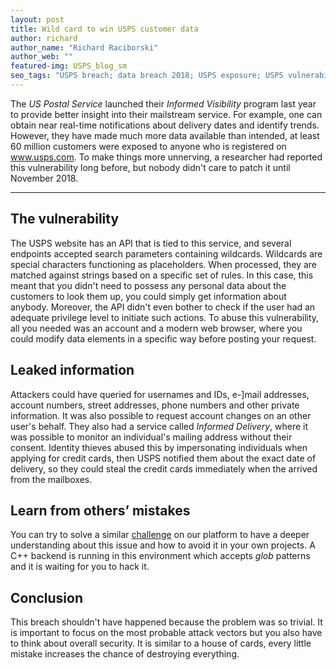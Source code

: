 ```yaml
---
layout: post
title: Wild card to win USPS customer data
author: richard
author_name: "Richard Raciborski"
author_web: ""
featured-img: USPS_blog_sm 
seo_tags: "USPS breach; data breach 2018; USPS exposure; USPS vulnerability; USPS breach technical details"
---
```


The *US Postal Service* launched their *Informed Visibility* program last year to provide better insight into their mailstream service. For example, one can obtain near real-time notifications about delivery dates and identify trends. However, they have made much more data available than intended, at least 60 million customers were exposed to anyone who is registered on www.usps.com. To make things more unnerving, a researcher had reported this vulnerability long before, but nobody didn't care to patch it until November 2018. 

<!--excerpt-->

----

## The vulnerability

The USPS website has an API that is tied to this service, and several endpoints accepted search parameters containing wildcards. Wildcards are special characters functioning as placeholders. When processed, they are matched against strings based on a specific set of rules. In this case, this meant that you didn't need to possess any personal data about the customers to look them up, you could simply get information about anybody. Moreover, the API didn't even bother to check if the user had an adequate privilege level to initiate such actions. To abuse this vulnerability, all you needed was an account and a modern web browser, where you could modify data elements in a specific way before posting your request.
 
## Leaked information

Attackers could have queried for usernames and IDs, e-]mail addresses, account numbers, street addresses, phone numbers and other private information. It was also possible to request account changes on an other user's behalf. They also had a service called *Informed Delivery*, where it was possible to monitor an individual's mailing address without their consent. Identity thieves abused this by impersonating individuals when applying for credit cards, then USPS notified them about the exact date of delivery, so they could steal the credit cards immediately when the arrived from the mailboxes.

## Learn from others’ mistakes

You can try to solve a similar [challenge](https://platform.avatao.com/challenges/66c949ff-93f9-4db2-89ce-8fe6a862cdc9) on our platform to have a deeper understanding about this issue and how to avoid it in your own projects. A C++ backend is running in this environment which accepts *glob* patterns and it is waiting for you to hack it.

## Conclusion

This breach shouldn't have happened because the problem was so trivial. It is important to focus on the most probable attack vectors but you also have to think about overall security. It is similar to a house of cards, every little mistake increases the chance of destroying everything.

